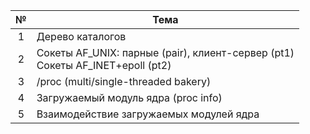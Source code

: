 | № | Тема |
|:---:|---|
| 1 | Дерево каталогов |
| 2 | Сокеты AF\_UNIX: парные (pair), клиент-сервер (pt1)<br>Сокеты AF\_INET+epoll (pt2) |
| 3 | /proc (multi/single-threaded bakery) |
| 4 | Загружаемый модуль ядра (proc info) |
| 5 | Взаимодействие загружаемых модулей ядра |
